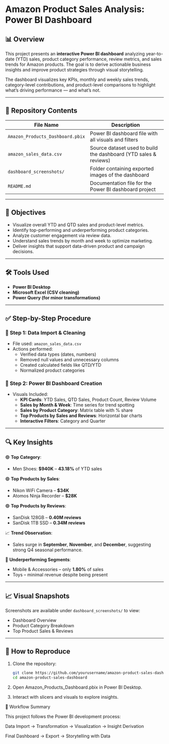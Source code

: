 # Amazon Product Sales Analysis: Power BI Dashboard

## 📊 Overview

This project presents an **interactive Power BI dashboard** analyzing year-to-date (YTD) sales, product category performance, review metrics, and sales trends for Amazon products. The goal is to derive actionable business insights and improve product strategies through visual storytelling.

The dashboard visualizes key KPIs, monthly and weekly sales trends, category-level contributions, and product-level comparisons to highlight what’s driving performance — and what’s not.

---

## 📁 Repository Contents

| File Name                         | Description                                                      |
|----------------------------------|------------------------------------------------------------------|
| `Amazon_Products_Dashboard.pbix` | Power BI dashboard file with all visuals and filters             |
| `amazon_sales_data.csv`          | Source dataset used to build the dashboard (YTD sales & reviews) |
| `dashboard_screenshots/`         | Folder containing exported images of the dashboard               |
| `README.md`                      | Documentation file for the Power BI dashboard project            |

---

## 🎯 Objectives

- Visualize overall YTD and QTD sales and product-level metrics.
- Identify top-performing and underperforming product categories.
- Analyze customer engagement via review data.
- Understand sales trends by month and week to optimize marketing.
- Deliver insights that support data-driven product and campaign decisions.

---

## 🛠️ Tools Used

- **Power BI Desktop**
- **Microsoft Excel (CSV cleaning)**
- **Power Query (for minor transformations)**

---

## ✅ Step-by-Step Procedure

### 🔹 Step 1: Data Import & Cleaning
- File used: `amazon_sales_data.csv`
- Actions performed:
  - Verified data types (dates, numbers)
  - Removed null values and unnecessary columns
  - Created calculated fields like QTD/YTD
  - Normalized product categories

### 🔹 Step 2: Power BI Dashboard Creation
- Visuals Included:
  - **KPI Cards**: YTD Sales, QTD Sales, Product Count, Review Volume
  - **Sales by Month & Week**: Time series for trend spotting
  - **Sales by Product Category**: Matrix table with % share
  - **Top Products by Sales and Reviews**: Horizontal bar charts
  - **Interactive Filters**: Category and Quarter

---

## 🔍 Key Insights

🟢 **Top Category**:  
- Men Shoes: **$940K** – **43.18%** of YTD sales

🟢 **Top Products by Sales**:  
- Nikon WiFi Camera – **$34K**  
- Atomos Ninja Recorder – **$28K**

🟢 **Top Products by Reviews**:  
- SanDisk 128GB – **0.40M reviews**  
- SanDisk 1TB SSD – **0.34M reviews**

📈 **Trend Observation**:  
- Sales surge in **September**, **November**, and **December**, suggesting strong Q4 seasonal performance.

🔴 **Underperforming Segments**:  
- Mobile & Accessories – only **1.80%** of sales  
- Toys – minimal revenue despite being present

---

## 📈 Visual Snapshots

Screenshots are available under `dashboard_screenshots/` to view:
- Dashboard Overview
- Product Category Breakdown
- Top Product Sales & Reviews

---

## 🔁 How to Reproduce

1. Clone the repository:
   ```bash
   git clone https://github.com/yourusername/amazon-product-sales-dashboard.git
   cd amazon-product-sales-dashboard
2. Open Amazon_Products_Dashboard.pbix in Power BI Desktop.

3. Interact with slicers and visuals to explore insights.

🔄 Workflow Summary

This project follows the Power BI development process:

Data Import → Transformation → Visualization → Insight Derivation

Final Dashboard → Export → Storytelling with Data

